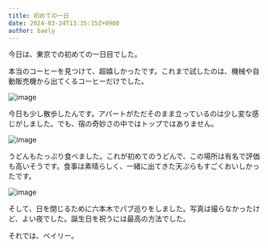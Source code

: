 ```yaml
---
title: 初めての一日
date: 2024-03-24T13:35:15Z+0900
author: baely
---
```

今日は、東京での初めての一日目でした。

本当のコーヒーを見つけて、超嬉しかったです。これまで試したのは、機械や自動販売機から出てくるコーヒーだけでした。

![image](https://github.com/devhou-se/www-jp/assets/5674656/e875c225-2ce3-44de-8133-912cd2b91544)

今日も少し散歩したんです。アパートがただそのまま立っているのは少し変な感じがしました。でも、宿の奇妙さの中ではトップではありません。

![image](https://github.com/devhou-se/www-jp/assets/5674656/60107372-b22e-4833-bed6-1ea6c7c12449)

うどんもたっぷり食べました。これが初めてのうどんで、この場所は有名で評価も高いそうです。食事は素晴らしく、一緒に出てきた天ぷらもすごくおいしかったです。

![image](https://github.com/devhou-se/www-jp/assets/5674656/f5bdc187-e061-471b-b1cb-fa3faee8a923)

そして、日を閉じるために六本木でパブ巡りをしました。写真は撮らなかったけど、よい夜でした。誕生日を祝うには最高の方法でした。

それでは、ベイリー。
